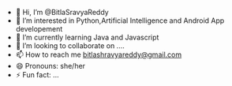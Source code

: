 - 👋 Hi, I’m @BitlaSravyaReddy
- 👀 I’m interested in Python,Artificial Intelligence and Android App developement
- 🌱 I’m currently learning Java and Javascript
- 💞️ I’m looking to collaborate on ....
- 📫 How to reach me bitlashravyareddy@gmail.com
- 😄 Pronouns: she/her
- ⚡ Fun fact: ...

<!---
BitlaSravyaReddy/BitlaSravyaReddy is a ✨ special ✨ repository because its `README.md` (this file) appears on your GitHub profile.
You can click the Preview link to take a look at your changes.
--->
